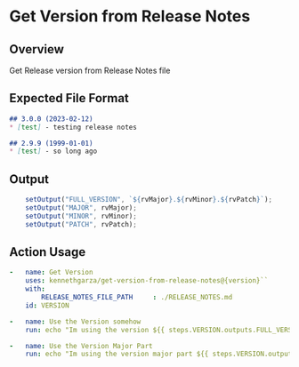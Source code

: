 # Get Version from Release Notes

## Overview 
Get Release version from Release Notes file

## Expected File Format

```markdown
## 3.0.0 (2023-02-12)
* [test] - testing release notes

## 2.9.9 (1999-01-01)
* [test] - so long ago
```

## Output

```javascript
    setOutput("FULL_VERSION", `${rvMajor}.${rvMinor}.${rvPatch}`);
    setOutput("MAJOR", rvMajor);
    setOutput("MINOR", rvMinor);
    setOutput("PATCH", rvPatch);
```

## Action Usage

```yaml
-   name: Get Version
    uses: kennethgarza/get-version-from-release-notes@{version}``
    with:
        RELEASE_NOTES_FILE_PATH     : ./RELEASE_NOTES.md
    id: VERSION

-   name: Use the Version somehow
    run: echo "Im using the version ${{ steps.VERSION.outputs.FULL_VERSION }}"

-   name: Use the Version Major Part
    run: echo "Im using the version major part ${{ steps.VERSION.outputs.MAJOR }}"
```
